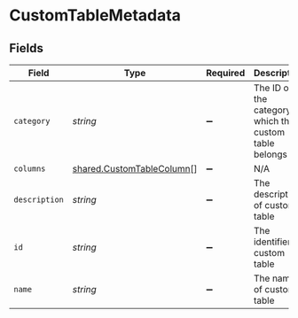# CustomTableMetadata


## Fields

| Field                                                                  | Type                                                                   | Required                                                               | Description                                                            |
| ---------------------------------------------------------------------- | ---------------------------------------------------------------------- | ---------------------------------------------------------------------- | ---------------------------------------------------------------------- |
| `category`                                                             | *string*                                                               | :heavy_minus_sign:                                                     | The ID of the category to which the custom table belongs               |
| `columns`                                                              | [shared.CustomTableColumn](../../models/shared/customtablecolumn.md)[] | :heavy_minus_sign:                                                     | N/A                                                                    |
| `description`                                                          | *string*                                                               | :heavy_minus_sign:                                                     | The description of custom table                                        |
| `id`                                                                   | *string*                                                               | :heavy_minus_sign:                                                     | The identifier of custom table                                         |
| `name`                                                                 | *string*                                                               | :heavy_minus_sign:                                                     | The name of custom table                                               |